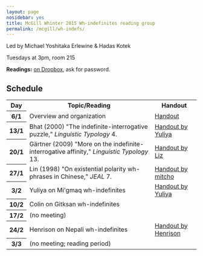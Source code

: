 ```yaml
---
layout: page
nosidebar: yes
title: McGill Whinter 2015 Wh-indefinites reading group
permalink: /mcgill/wh-indefs/
---
```


<style>
th[colspan] { text-align: left; }
</style>

<p>Led by Michael Yoshitaka Erlewine &amp; Hadas Kotek</p>
<p>Tuesdays at 3pm, room 215</p>

<p><strong>Readings:</strong> <a href='https://www.dropbox.com/sh/9kxbmwtjqqedgor/AADB2v6GmU8r5tTzE1hK80qda?dl=0'>on Dropbox</a>, ask for password.</p>

<h2>Schedule</h2>

<table>
<tr><th>Day</th><th>Topic/Reading</th><th>Handout</th></tr>
<tr><th>6/1</th><td>Overview and organization</td><td><a href='day01.pdf'>Handout</a></td></tr>

<tr><th>13/1</th><td>Bhat (2000) "The indefinite-interrogative puzzle," <em>Linguistic Typology</em> 4.</td><td><a href='day02.pdf'>Handout by Yuliya</a></td></tr>

<tr><th>20/1</th><td>Gärtner (2009) "More on the indefinite-interrogative affinity," <em>Linguistic Typology</em> 13.</td><td><a href='day03.pdf'>Handout by Liz</a></td></tr>

<tr><th>27/1</th><td>Lin (1998) "On existential polarity wh-phrases in Chinese," <em>JEAL</em> 7.</td><td><a href='day04.pdf'>Handout by mitcho</a></td></tr>

<tr><th>3/2</th><td>Yuliya on Mi'gmaq wh-indefinites</td><td><a href='day05.pdf'>Handout by Yuliya</a></td></tr>

<tr><th>10/2</th><td>Colin on Gitksan wh-indefinites</td><td></td></tr>

<tr><th>17/2</th><td>(no meeting)</td><td></td></tr>

<tr><th>24/2</th><td>Henrison on Nepali wh-indefinites</td><td><a href='day06.pdf'>Handout by Henrison</a></td></tr>

<tr><th>3/3</th><td>(no meeting; reading period)</td><td></td></tr>

</table>
